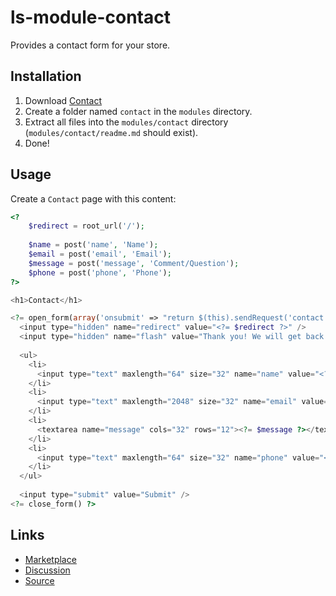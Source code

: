 # ls-module-contact
Provides a contact form for your store.

## Installation
1. Download [Contact](https://github.com/limewheel/ls-module-contact/zipball/master)
1. Create a folder named `contact` in the `modules` directory.
1. Extract all files into the `modules/contact` directory (`modules/contact/readme.md` should exist).
1. Done!

## Usage

Create a `Contact` page with this content:

```php
<?
	$redirect = root_url('/');
	
	$name = post('name', 'Name');
	$email = post('email', 'Email');
	$message = post('message', 'Comment/Question');
	$phone = post('phone', 'Phone');
?>

<h1>Contact</h1>

<?= open_form(array('onsubmit' => "return $(this).sendRequest('contact:on_submit')")) ?>
  <input type="hidden" name="redirect" value="<?= $redirect ?>" />
  <input type="hidden" name="flash" value="Thank you! We will get back to you shortly." />
  
  <ul>
    <li>
      <input type="text" maxlength="64" size="32" name="name" value="<?= $name ?>" />
    </li>
    <li>
      <input type="text" maxlength="2048" size="32" name="email" value="<?= $email ?>" />
    </li>
    <li>
      <textarea name="message" cols="32" rows="12"><?= $message ?></textarea>
    </li>
    <li>
      <input type="text" maxlength="64" size="32" name="phone" value="<?= $phone ?>" />
    </li>
  </ul>
  
  <input type="submit" value="Submit" />
<?= close_form() ?>
```

## Links

* [Marketplace](https://lemonstandapp.com/marketplace/module/contact/)
* [Discussion](http://forum.lemonstandapp.com/topic/2235-module-contact/)
* [Source](https://github.com/limewheel/ls-module-contact)